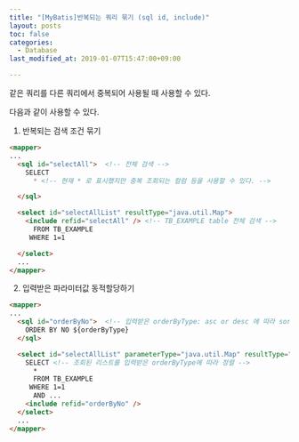 ```yaml
---
title: "[MyBatis]반복되는 쿼리 묶기 (sql id, include)"
layout: posts
toc: false
categories:
  - Database
last_modified_at: 2019-01-07T15:47:00+09:00

---
```


같은 쿼리를 다른 쿼리에서 중복되어 사용될 때 사용할 수 있다.  

다음과 같이 사용할 수 있다.  

1. 반복되는 검색 조건 묶기  

``` markdown
<mapper>
...
  <sql id="selectAll">  <!-- 전체 검색 -->
    SELECT
      * <!-- 현재 * 로 표시했지만 중복 조회되는 컬럼 등을 사용할 수 있다. -->

  </sql>

  <select id="selectAllList" resultType="java.util.Map">
    <include refid="selectAll" /> <!-- TB_EXAMPLE table 전체 검색 -->
      FROM TB_EXAMPLE
     WHERE 1=1

  </select>
  ...
</mapper>  
```

2. 입력받은 파라미터값 동적할당하기

``` markdown
<mapper>
...
  <sql id="orderByNo">  <!-- 입력받은 orderByType: asc or desc 에 따라 sort -->
    ORDER BY NO ${orderByType}
  </sql>

  <select id="selectAllList" parameterType="java.util.Map" resultType="java.util.Map">
    SELECT <!-- 조회된 리스트를 입력받은 orderByType에 따라 정렬 -->
      *
      FROM TB_EXAMPLE
     WHERE 1=1
      AND ...
    <include refid="orderByNo" />
  </select>
  ...
</mapper>  
```

